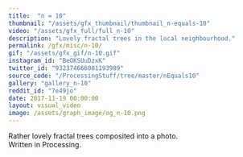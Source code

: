```yaml
---
title:  "n = 10"
thumbnail: "/assets/gfx_thumbnail/thumbnail_n-equals-10"
video: "/assets/gfx_full/full_n-10"
description: "Lovely fractal trees in the local neighbourhood."
permalink: /gfx/misc/n-10/
gif: "/assets/gfx_gif/n-10.gif"
instagram_id: "BeOKSUuDzxK"
twitter_id: "932374666081193989" 
source_code: "/ProcessingStuff/tree/master/nEquals10" 
gallery: "gallery_n-10"
reddit_id: "7e49jo"
date: 2017-11-19 00:00:00
layout: visual_video
image: /assets/graph_image/og_n-10.png
---
```

Rather lovely fractal trees composited into a photo.   
Written in Processing.

